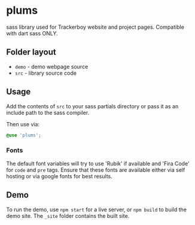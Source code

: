# plums

sass library used for Trackerboy website and project pages. Compatible with
dart sass ONLY.

## Folder layout
 
 - `demo` - demo webpage source
 - `src` - library source code

## Usage

Add the contents of `src` to your sass partials directory or pass it as an include
path to the sass compiler.

Then use via:
```scss
@use 'plums';
```

### Fonts

The default font variables will try to use 'Rubik' if available and 'Fira Code'
for `code` and `pre` tags. Ensure that these fonts are available either via
self hosting or via google fonts for best results.

## Demo

To run the demo, use `npm start` for a live server, or `npm build` to build the
demo site. The `_site` folder contains the built site.

